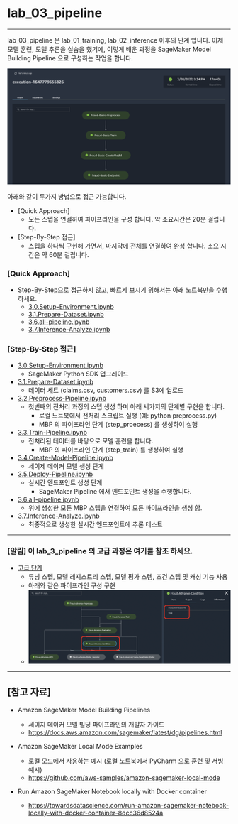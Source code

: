 # lab_03_pipeline

---

lab_03_pipeline 은 lab_01_training, lab_02_inference 이후의 단계 입니다.
이제 모델 훈련, 모델 추론을 실습을 했기에, 이렇게 배운 과정을 SageMaker Model Building Pipeline 으로 구성하는 작업을 합니다.

![all_pipeline_base.png](img/all_pipeline_base.png)

아래와 같이 두가지 방법으로 접근 가능합니다.

- [Quick Approach]
  - 모든 스텝을 연결하여 파이프라인을 구성 합니다. 약 소요시간은 20분 걸립니다.
- [Step-By-Step 접근]
  - 스텝을 하나씩 구현해 가면서, 마지막에 전체를 연결하여 완성 합니다. 소요 시간은 약 60분 걸립니다.

### [Quick Approach]

- Step-By-Step으로 접근하지 않고, 빠르게 보시기 위해서는 아래 노트북만을 수행 하세요.
  - [3.0.Setup-Environment.ipynb](./3.0.Setup-Environment.ipynb)
  - [3.1.Prepare-Dataset.ipynb](./3.1.Prepare-Dataset.ipynb)
  - [3.6.all-pipeline.ipynb](./3.6.All-Pipeline.ipynb)
  - [3.7.Inference-Analyze.ipynb](./3.7.Inference-Analyze.ipynb)

### [Step-By-Step 접근]

- [3.0.Setup-Environment.ipynb](./3.0.Setup-Environment.ipynb)
  - SageMaker Python SDK 업그레이드
- [3.1.Prepare-Dataset.ipynb](./3.1.Prepare-Dataset.ipynb)
  - 데이터 세트 (claims.csv, customers.csv) 를 S3에 업로드
- [3.2.Preprocess-Pipeline.ipynb](./3.2.Preprocess-Pipeline.ipynb)
  - 첫번째의 전처리 과정의 스텝 생성 하며 아래 세가지의 단계별 구현을 합니다.
    - 로컬 노트북에서 전처리 스크립트 실행 (예: python preprocess.py)
    - MBP 의 파이프라인 단계 (step_proecess) 를 생성하여 실행
- [3.3.Train-Pipeline.ipynb](./3.3.Train-Pipeline.ipynb)
  - 전처리된 데이터를 바탕으로 모델 훈련을 합니다.
    - MBP 의 파이프라인 단계 (step_train) 를 생성하여 실행
- [3.4.Create-Model-Pipeline.ipynb](./3.4.Create-Model-Pipeline.ipynb)
  - 세이제 메이커 모델 생성 단계
- [3.5.Deploy-Pipeline.ipynb](./3.5.Deploy-Pipeline.ipynb)
  - 실시간 엔드포인트 생성 단계
    - SageMaker Pipeline 에서 엔드포인트 생성을 수행합니다.
- [3.6.all-pipeline.ipynb](./3.6.All-Pipeline.ipynb)
  - 위에 생성한 모든 MBP 스텝을 연결하여 모든 파이프라인을 생성 함.
- [3.7.Inference-Analyze.ipynb](./3.7.Inference-Analyze.ipynb)
  - 최종적으로 생성한 실시간 엔드포인트에 추론 테스트

---

### [알림] 이 lab_3_pipeline 의 고급 과정은 여기를 참조 하세요.

- [고급 단계](Advanced/README.md)
  - 튜닝 스텝, 모델 레지스트리 스텝, 모델 평가 스템, 조건 스텝 및 캐싱 기능 사용
  - 아래와 같은 파이프라인 구성 구현
  - ![hpo-pipeline.png](Advanced/img/hpo-pipeline.png)

---

## [참고 자료]

- Amazon SageMaker Model Building Pipelines

  - 세이지 메이커 모델 빌딩 파이프라인의 개발자 가이드
  - https://docs.aws.amazon.com/sagemaker/latest/dg/pipelines.html

- Amazon SageMaker Local Mode Examples

  - 로컬 모드에서 사용하는 예시 (로컬 노트북에서 PyCharm 으로 훈련 및 서빙 예시)
  - https://github.com/aws-samples/amazon-sagemaker-local-mode

- Run Amazon SageMaker Notebook locally with Docker container
  - https://towardsdatascience.com/run-amazon-sagemaker-notebook-locally-with-docker-container-8dcc36d8524a
